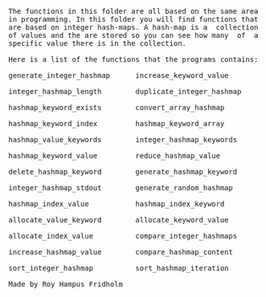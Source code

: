 
<pre>
The functions in this folder are all based on the same area
in programming. In this folder you will find functions that
are based on integer hash-maps. A hash-map is a  collection
of values and the are stored so you can see how many  of  a
specific value there is in the collection.

Here is a list of the functions that the programs contains:

generate_integer_hashmap      increase_keyword_value

integer_hashmap_length        duplicate_integer_hashmap

hashmap_keyword_exists        convert_array_hashmap

hashmap_keyword_index         hashmap_keyword_array

hashmap_value_keywords        integer_hashmap_keywords

hashmap_keyword_value         reduce_hashmap_value

delete_hashmap_keyword        generate_hashmap_keyword

integer_hashmap_stdout        generate_random_hashmap

hashmap_index_value           hashmap_index_keyword

allocate_value_keyword        allocate_keyword_value

allocate_index_value          compare_integer_hashmaps

increase_hashmap_value        compare_hashmap_content

sort_integer_hashmap          sort_hashmap_iteration

Made by Roy Hampus Fridholm
</pre>
